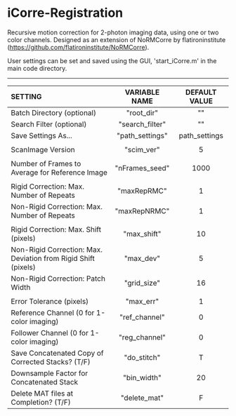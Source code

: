 # iCorre-Registration
Recursive motion correction for 2-photon imaging data, using one or two color channels. 
Designed as an extension of NoRMCorre by flatironinstitute (https://github.com/flatironinstitute/NoRMCorre).

User settings can be set and saved using the GUI, 'start_iCorre.m' in the main code directory.

------------------------------------------------------------------------------------------------------

| SETTING                                                         |VARIABLE NAME     | DEFAULT VALUE |
|:----------------------------------------------------------------|:----------------:|:-------------:|
|Batch Directory (optional)                                       | "root_dir"        |  ""           |
|Search Filter (optional)                                        | "search_filter" |  ""           |
|Save Settings As...                                             | "path_settings" | path_settings |
|                                                                 |                  |               |
|ScanImage Version                                               | "scim_ver"      |   5        |
|                                                                 |                  |               |   
|Number of Frames to Average for Reference Image                 | "nFrames_seed"  |   1000      |
|                                                                 |                  |               |   
|Rigid Correction: Max. Number of Repeats                        | "maxRepRMC"     |   1         |
|Non-Rigid Correction: Max. Number of Repeats                    | "maxRepNRMC"    |   1         |
|                                                                 |                  |               |         
|Rigid Correction: Max. Shift (pixels)                           | "max_shift"     |   10        |
|Non-Rigid Correction: Max. Deviation from Rigid Shift (pixels)  | "max_dev"       |   5         |
|Non-Rigid Correction: Patch Width                                | "grid_size"     |   16        |
|                                                                 |                  |               |        
|Error Tolerance (pixels)                                       | "max_err"       |   1         |
|Reference Channel (0 for 1-color imaging)                       | "ref_channel"   |   0         |
|Follower Channel (0 for 1-color imaging)                       | "reg_channel"   |   0         |
|Save Concatenated Copy of Corrected Stacks? (T/F)               | "do_stitch"     |   T         |
|Downsample Factor for Concatenated Stack                        | "bin_width"     |   20        |
|Delete MAT files at Completion? (T/F)                           | "delete_mat"    |   F         |
